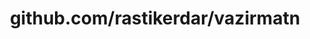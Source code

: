 ---
layout: post
title: github.com/rastikerdar/vazirmatn
categories: link
tags: [انگلیسی, گیت‌هاب, برنامه‌نویسی]
---